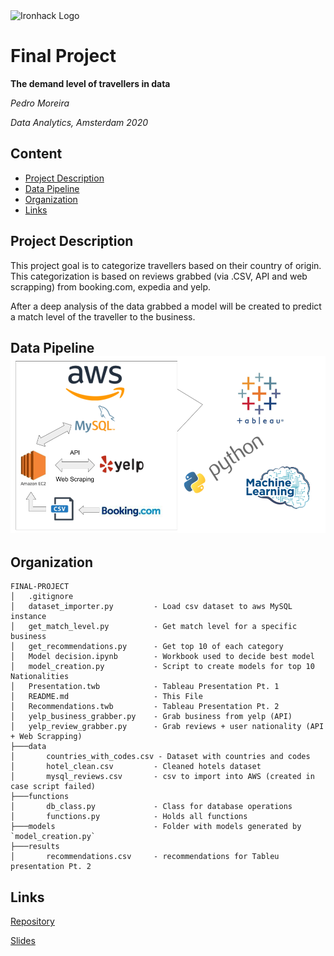 <img src="https://bit.ly/2VnXWr2" alt="Ironhack Logo" width="100"/>

# Final Project

**The demand level of travellers in data**

*Pedro Moreira*

*Data Analytics, Amsterdam 2020*

## Content
- [Project Description](#project-description)
- [Data Pipeline](#data-pipeline)
- [Organization](#organization)
- [Links](#links)

## Project Description
This project goal is to categorize travellers based on their country of origin. This categorization is based on reviews grabbed (via .CSV, API and web scrapping) from booking.com, expedia and yelp.

After a deep analysis of the data grabbed a model will be created to predict a match level of the traveller to the business.

## Data Pipeline <img src="https://github.com/pmoreira1/Final-Project/raw/master/pics/data%20pipeline.png" alt="Data Pipeline">


## Organization
```
FINAL-PROJECT
│   .gitignore
│   dataset_importer.py			- Load csv dataset to aws MySQL instance
│   get_match_level.py			- Get match level for a specific business
│   get_recommendations.py		- Get top 10 of each category
│   Model decision.ipynb		- Workbook used to decide best model
│   model_creation.py			- Script to create models for top 10 Nationalities
│   Presentation.twb			- Tableau Presentation Pt. 1
│   README.md					- This File
│   Recommendations.twb			- Tableau Presentation Pt. 2
│   yelp_business_grabber.py	- Grab business from yelp (API)
│   yelp_review_grabber.py		- Grab reviews + user nationality (API + Web Scrapping)
├───data				
│       countries_with_codes.csv - Dataset with countries and codes
│       hotel_clean.csv			- Cleaned hotels dataset
│       mysql_reviews.csv		- csv to import into AWS (created in case script failed)
├───functions
│       db_class.py				- Class for database operations
│       functions.py			- Holds all functions
├───models						- Folder with models generated by `model_creation.py`
├───results
│       recommendations.csv 	- recommendations for Tableu presentation Pt. 2

```
## Links

[Repository](https://github.com/pmoreira1/final-project)

[Slides](https://docs.google.com/presentation/d/1j0eeq0fz75578fAVJXVEYlf8t-NFS1X-Zo07Bfz8IWA/edit?usp=sharing)

